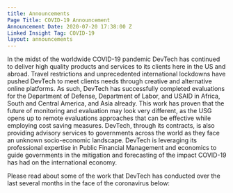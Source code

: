 ```yaml
---
title: Announcements
Page Title: COVID-19 Announcement
Announcement Date: 2020-07-20 17:38:00 Z
Linked Insight Tag: COVID-19
layout: announcements
---
```


In the midst of the worldwide COVID-19 pandemic DevTech has continued to deliver high quality products and services to its clients here in the US and abroad. Travel restrictions and unprecedented international lockdowns have pushed DevTech to meet clients needs through creative and alternative online platforms. As such, DevTech has successfully completed evaluations for the Department of Defense, Department of Labor, and USAID in Africa, South and Central America, and Asia already. This work has proven that the future of monitoring and evaluation may look very different, as the USG opens up to remote evaluations approaches that can be effective while employing cost saving measures.  DevTech, through its contracts, is also providing advisory services to governments across the world as they face an unknown socio-economic landscape. DevTech is leveraging its professional expertise in Public Financial Management and economics to guide governments in the mitigation and forecasting of the impact COVID-19 has had on the international economy.

Please read about some of the work that DevTech has conducted over the last several months in the face of the coronavirus below:
